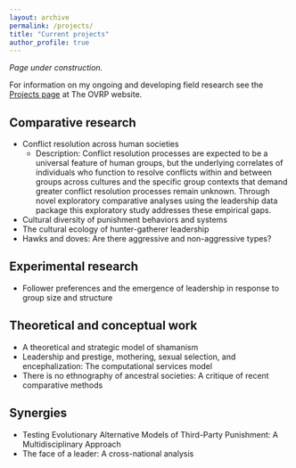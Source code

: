 ```yaml
---
layout: archive
permalink: /projects/
title: "Current projects"
author_profile: true
---
```


*Page under construction.*

For information on my ongoing and developing field research see the [Projects page](https://www.omovalleyresearchproject.org/projects) at The OVRP website. 

## Comparative research

* Conflict resolution across human societies
	* Description: Conflict resolution processes are expected to be a universal feature of human groups, but the underlying correlates of individuals who function to resolve conflicts within and between groups across cultures and the specific group contexts that demand greater conflict resolution processes remain unknown. Through novel exploratory comparative analyses using the leadership data package this exploratory study addresses these empirical gaps.
* Cultural diversity of punishment behaviors and systems
* The cultural ecology of hunter-gatherer leadership
* Hawks and doves: Are there aggressive and non-aggressive types?

## Experimental research

* Follower preferences and the emergence of leadership in response to group size and structure

## Theoretical and conceptual work

* A theoretical and strategic model of shamanism
* Leadership and prestige, mothering, sexual selection, and encephalization: The computational services model
* There is no ethnography of ancestral societies: A critique of recent comparative methods

## Synergies 

* Testing Evolutionary Alternative Models of Third-Party Punishment: A Multidisciplinary Approach
* The face of a leader: A cross-national analysis